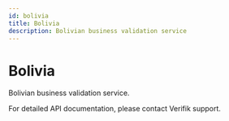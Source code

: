 ```yaml
---
id: bolivia
title: Bolivia
description: Bolivian business validation service
---
```


# Bolivia

Bolivian business validation service.

For detailed API documentation, please contact Verifik support.
